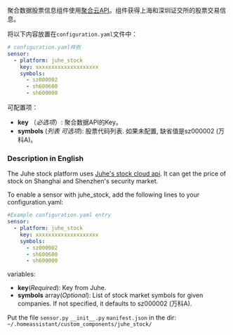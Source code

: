 聚合数据股票信息组件使用[聚合云API](https://www.juhe.cn/docs/api/id/21)。组件获得上海和深圳证交所的股票交易信息。

将以下内容放置在`configuration.yaml`文件中：
```yaml
# configuration.yaml样例
sensor:
  - platform: juhe_stock
    key: xxxxxxxxxxxxxxxxxxxx
    symbols:
      - sz000002
      - sh600600
      - sh600000
```
可配置项：
- **key** （*必选项*）: 聚合数据API的Key。
- **symbols** (*列表 可选项*): 股票代码列表. 如果未配置, 缺省值是sz000002 (万科A)。


### Description in English ###
The Juhe stock platform uses <a href="https://www.juhe.cn/docs/api/id/21" rel="noopener" target="_blank">Juhe's stock cloud api</a>. It can get the price of stock on Shanghai and Shenzhen's security market.

To enable a sensor with juhe_stock, add the following lines to your configuration.yaml:
```yaml
#Example configuration.yaml entry
sensor:
  - platform: juhe_stock
    key: xxxxxxxxxxxxxxxxxxxx
    symbols:
      - sz000002
      - sh600600
      - sh600000
```


variables:
<ul>
	<li><strong>key</strong>(<em>Required</em>): Key from Juhe.</li>
	<li><strong>symbols</strong> array(<em>Optional</em>): List of stock market symbols for given companies. If not specified, it defaults to sz000002 (万科A).</li>
</ul>

Put the file `sensor.py` `__init__.py` `manifest.json` in the dir: `~/.homeassistant/custom_components/juhe_stock/`
